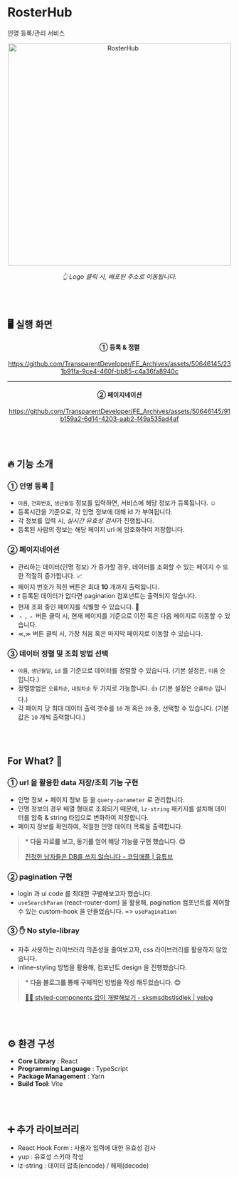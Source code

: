 
# RosterHub
인명 등록/관리 서비스

<div align="center">


<a href="https://roster-hub.vercel.app/">
  <img src="https://github.com/TransparentDeveloper/FE_Archives/assets/50646145/80c0cb88-10ad-435e-8573-563170242f73" alt="RosterHub" width="500" height="auto">
</a>


_👆 Logo 클릭 시, 배포된 주소로 이동됩니다._

</div>

<br/>
<br/>

## 🖥️ 실행 화면

<div align="center">

#### ① 등록 & 정렬

https://github.com/TransparentDeveloper/FE_Archives/assets/50646145/231b91fa-9ce4-460f-bb85-c4a36fa8940c

-----

#### ② 페이지네이션

https://github.com/TransparentDeveloper/FE_Archives/assets/50646145/91b159a2-6d14-4203-aab2-f49a535ad4af

</div>


<br/>
<br/>

## 🔥 기능 소개

### ① 인명 등록 📛 
- `이름`, `전화번호`, `생년월일` 정보를 입력하면, 서비스에 해당 정보가 등록됩니다. ☺️
- 등록시간을 기준으로, 각 인명 정보에 대해 id 가 부여됩니다.
- 각 정보를 입력 시, *실시간 유효성 검사*가 진행됩니다.
- 등록된 사람의 정보는 해당 페이지 url 에 암호화하여 저장합니다.

### ② 페이지네이션
- 관리하는 데이터(인명 정보) 가 증가할 경우, 데이터를 조회할 수 있는 페이지 수 또한 적절히 증가합니다. 📈
- 페이지 번호가 적힌 버튼은 최대 **10** 개까지 출력됩니다.
- ❗️ 등록된 데이터가 없다면 pagination 컴포넌트는 출력되지 않습니다.
- 현재 조회 중인 페이지를 식별할 수 있습니다. 👀
- `﹤` , `﹥` 버튼 클릭 시, 현재 페이지를 기준으로 이전 혹은 다음 페이지로 이동할 수 있습니다.
- `≪`,`≫` 버튼 클릭 시, 가장 처음 혹은 마지막 페이지로 이동할 수 있습니다.

### ③ 데이터 정렬 및 조회 방법 선택
- `이름`, `생년월일`, `id` 를 기준으로 데이터를 정렬할 수 있습니다. (기본 설정은, `이름` 순 입니다.)
- 정렬방법은 `오름차순`, `내림차순` 두 가지로 가능합니다. 👍 (기본 설정은 `오름차순` 입니다.)
- 각 페이지 당 최대 데이터 출력 갯수를  `10` 개 혹은 `20` 중, 선택할 수 있습니다. (기본값은 `10` 개씩 출력합니다.)


<br/>
<br/>

## For What? 🤔
  
### ① url 을 활용한 data 저장/조회 기능 구현
- 인명 정보 + 페이지 정보 등 을 `query-parameter` 로 관리합니다.
- 인명 정보의 경우 배열 형태로 조회되기 때문에, `lz-string` 패키지를 설치해 데이터를 압축 & string 타입으로 변화하여 저장합니다.
- 페이지 정보를 확인하여, 적절한 인명 데이터 목록을 출력합니다.
> __* 다음 자료를 보고, 동기를 얻어 해당 기능을 구현 했습니다. 😊__
> 
> [진정한 남자들은 DB를 쓰지 않습니다 - 코딩애플 | 유튜브](https://www.youtube.com/watch?v=pCOBmmJARPE)

### ② pagination 구현
- login 과 ui code 를 최대한 구별해보고자 했습니다. 
- `useSearchParam` (react-router-dom) 을 활용해, pagination 컴포넌트를 제어할 수 있는 custom-hook 을 만들었습니다. => `usePagination`

### ③ ✋ No style-libray
- 자주 사용하는 라이브러리 의존성을 줄여보고자, css 라이브러리를 활용하지 않았습니다.
- inline-styling 방법을 활용해, 컴포넌트 design 을 진행했습니다.
> __* 다음 블로그를 통해 구체적인 방법을 작성 해두었습니다. 😊__
> 
> [💅🏼 styled-components 없이 개발해보기 - sksmsdbstlsdlek | velog](https://velog.io/@sksmsdbstlsdlek/styled-components-%EC%97%86%EC%9D%B4-%EA%B0%9C%EB%B0%9C%ED%95%B4%EB%B3%B4%EA%B8%B0)

<br/>
<br/>


## ⚙️ 환경 구성

- **Core Library** : React
- **Programming Language** : TypeScript
- **Package Management** : Yarn
- **Build Tool**: Vite

<br/>
<br/>

## ➕ 추가 라이브러리 
- React Hook Form : 사용자 입력에 대한 유효성 검사
- yup : 유효성 스키마 작성
- lz-string : 데이터 압축(encode) / 해제(decode)
